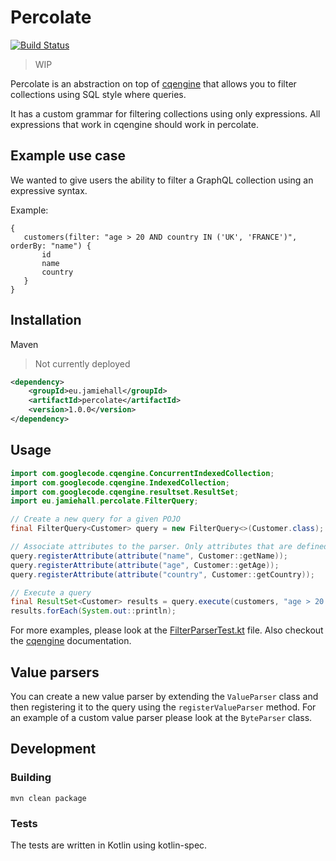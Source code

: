 # Percolate

[![Build Status](https://travis-ci.org/jamhall/percolate.svg?branch=master)](https://travis-ci.org/jamhall/percolate)

> WIP

Percolate is an abstraction on top of [cqengine](https://github.com/npgall/cqengine) that allows you to filter collections using SQL style where queries.

It has a custom grammar for filtering collections using only expressions. 
All expressions that work in cqengine should work in percolate.

## Example use case

We wanted to give users the ability to filter a GraphQL collection using an expressive syntax.

Example:
 ```
 {
    customers(filter: "age > 20 AND country IN ('UK', 'FRANCE')", orderBy: "name") {
        id
        name
        country
    }
}
```

##  Installation

Maven

> Not currently deployed

```xml
<dependency>
    <groupId>eu.jamiehall</groupId>
    <artifactId>percolate</artifactId>
    <version>1.0.0</version>
</dependency>
```

## Usage

```java
import com.googlecode.cqengine.ConcurrentIndexedCollection;
import com.googlecode.cqengine.IndexedCollection;
import com.googlecode.cqengine.resultset.ResultSet;
import eu.jamiehall.percolate.FilterQuery;

// Create a new query for a given POJO
final FilterQuery<Customer> query = new FilterQuery<>(Customer.class);

// Associate attributes to the parser. Only attributes that are defined can be queried
query.registerAttribute(attribute("name", Customer::getName));
query.registerAttribute(attribute("age", Customer::getAge));
query.registerAttribute(attribute("country", Customer::getCountry));

// Execute a query
final ResultSet<Customer> results = query.execute(customers, "age > 20 AND country IN ('UK', 'FRANCE')");
results.forEach(System.out::println);
```

For more examples, please look at the [FilterParserTest.kt](https://github.com/jamhall/percolate/blob/master/src/test/kotlin/eu/jamiehall/percolate/FilterParserTest.kt) file. Also checkout the [cqengine](https://github.com/npgall/cqengine) documentation.


## Value parsers

You can create a new value parser by extending the `ValueParser` class and then registering it to the query using the `registerValueParser` method.
For an example of a custom value parser please look at the `ByteParser` class.
 
 ## Development
 
 ### Building
 
 ```
mvn clean package
 ```
 
 ### Tests

The tests are written in Kotlin using kotlin-spec.
 
